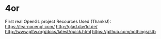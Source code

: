 # 4or
First real OpenGL project
Recources Used (Thanks!):
https://learnopengl.com/
http://glad.dav1d.de/
http://www.glfw.org/docs/latest/quick.html
https://github.com/nothings/stb
